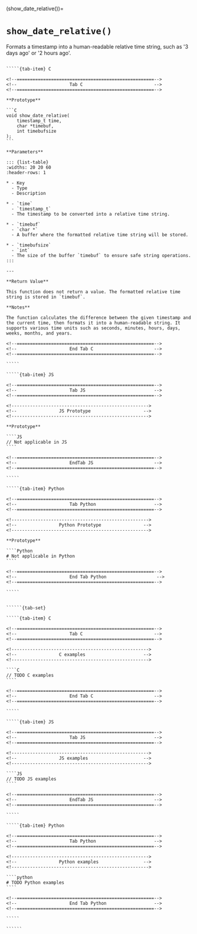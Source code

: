<!-- ============================================================== -->
(show_date_relative())=
# `show_date_relative()`
<!-- ============================================================== -->

Formats a timestamp into a human-readable relative time string, such as '3 days ago' or '2 hours ago'.

<!------------------------------------------------------------>
<!--                    Prototypes                          -->
<!------------------------------------------------------------>

``````{tab-set}

`````{tab-item} C

<!--====================================================-->
<!--                    Tab C                           -->
<!--====================================================-->

**Prototype**

```C
void show_date_relative(
    timestamp_t time,
    char *timebuf,
    int timebufsize
);
```

**Parameters**

::: {list-table}
:widths: 20 20 60
:header-rows: 1

* - Key
  - Type
  - Description

* - `time`
  - `timestamp_t`
  - The timestamp to be converted into a relative time string.

* - `timebuf`
  - `char *`
  - A buffer where the formatted relative time string will be stored.

* - `timebufsize`
  - `int`
  - The size of the buffer `timebuf` to ensure safe string operations.
:::

---

**Return Value**

This function does not return a value. The formatted relative time string is stored in `timebuf`.

**Notes**

The function calculates the difference between the given timestamp and the current time, then formats it into a human-readable string. It supports various time units such as seconds, minutes, hours, days, weeks, months, and years.

<!--====================================================-->
<!--                    End Tab C                       -->
<!--====================================================-->

`````

`````{tab-item} JS

<!--====================================================-->
<!--                    Tab JS                          -->
<!--====================================================-->

<!---------------------------------------------------->
<!--                JS Prototype                    -->
<!---------------------------------------------------->

**Prototype**

````JS
// Not applicable in JS
````

<!--====================================================-->
<!--                    EndTab JS                       -->
<!--====================================================-->

`````

`````{tab-item} Python

<!--====================================================-->
<!--                    Tab Python                      -->
<!--====================================================-->

<!---------------------------------------------------->
<!--                Python Prototype                -->
<!---------------------------------------------------->

**Prototype**

````Python
# Not applicable in Python
````

<!--====================================================-->
<!--                    End Tab Python                   -->
<!--====================================================-->

`````

``````

<!------------------------------------------------------------>
<!--                    Examples                            -->
<!------------------------------------------------------------>

```````{dropdown} Examples

``````{tab-set}

`````{tab-item} C

<!--====================================================-->
<!--                    Tab C                           -->
<!--====================================================-->

<!---------------------------------------------------->
<!--                C examples                      -->
<!---------------------------------------------------->

````C
// TODO C examples
````

<!--====================================================-->
<!--                    End Tab C                       -->
<!--====================================================-->

`````

`````{tab-item} JS

<!--====================================================-->
<!--                    Tab JS                          -->
<!--====================================================-->

<!---------------------------------------------------->
<!--                JS examples                     -->
<!---------------------------------------------------->

````JS
// TODO JS examples
````

<!--====================================================-->
<!--                    EndTab JS                       -->
<!--====================================================-->

`````

`````{tab-item} Python

<!--====================================================-->
<!--                    Tab Python                      -->
<!--====================================================-->

<!---------------------------------------------------->
<!--                Python examples                 -->
<!---------------------------------------------------->

````python
# TODO Python examples
````

<!--====================================================-->
<!--                    End Tab Python                  -->
<!--====================================================-->

`````

``````

```````

